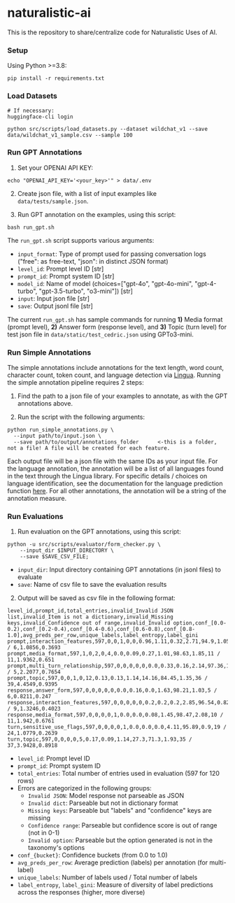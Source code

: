 # naturalistic-ai

This is the repository to share/centralize code for Naturalistic Uses of AI.

### Setup

Using Python >=3.8:

```
pip install -r requirements.txt
```

### Load Datasets

```
# If necessary:
huggingface-cli login

python src/scripts/load_datasets.py --dataset wildchat_v1 --save data/wildchat_v1_sample.csv --sample 100
```

### Run GPT Annotations

1. Set your OPENAI API KEY:
```
echo "OPENAI_API_KEY='<your_key>'" > data/.env
```

2. Create json file, with a list of input examples like `data/tests/sample.json`.

3. Run GPT annotation on the examples, using this script:
```
bash run_gpt.sh
```

The `run_gpt.sh` script supports various arguments:
- `input_format`: Type of prompt used for passing conversation logs ("free": as free-text, "json": in distinct JSON format)
- `level_id`: Prompt level ID [str]
- `prompt_id`: Prompt system ID [str]
- `model_id`: Name of model (choices=["gpt-4o", "gpt-4o-mini", "gpt-4-turbo", "gpt-3.5-turbo", "o3-mini"]) [str]
- `input`: Input json file [str]
- `save`: Output jsonl file [str]

The current `run_gpt.sh` has sample commands for running **1)** Media format (prompt level), **2)** Answer form (response level), and **3)** Topic (turn level) for test json file in `data/static/test_cedric.json` using GPTo3-mini.

### Run Simple Annotations 

The simple annotations include annotations for the text length, word count, character count, token count, and language detection via [Lingua](https://github.com/pemistahl/lingua-py). Running the simple annotation pipeline requires 2 steps: 

1. Find the path to a json file of your examples to annotate, as with the GPT annotations above. 

2. Run the script with the following arguments:

```
python run_simple_annotations.py \
  --input path/to/input.json \
  --save path/to/output/annotations_folder      <-this is a folder, not a file! A file will be created for each feature. 
```

Each output file will be a json file with the same IDs as your input file. For the language annotation, the annotation will be a list of all languages found in the text through the Lingua library. For specific details / choices on language identification, see the documentation for the language prediction function [here](https://github.com/shayne-longpre/naturalistic-ai/blob/d2150b3b07946c8e826a45e46939e6af829d57e4/src/scripts/run_simple_annotations.py#L54). For all other annotations, the annotation will be a string of the annotation measure. 

### Run Evaluations

1. Run evaluation on the GPT annotations, using this script:
```
python -u src/scripts/evaluator/form_checker.py \
    --input_dir $INPUT_DIRECTORY \
    --save $SAVE_CSV_FILE;
```

- `input_dir`: Input directory containing GPT annotations (in jsonl files) to evaluate
- `save`: Name of csv file to save the evaluation results


2. Output will be saved as csv file in the following format:

```csv
level_id,prompt_id,total_entries,invalid_Invalid JSON list,invalid_Item is not a dictionary,invalid_Missing keys,invalid_Confidence out of range,invalid_Invalid option,conf_[0.0-0.2),conf_[0.2-0.4),conf_[0.4-0.6),conf_[0.6-0.8),conf_[0.8-1.0],avg_preds_per_row,unique_labels,label_entropy,label_gini
prompt,interaction_features,597,0,0,1,0,0,0.96,1.11,0.32,2.71,94.9,1.05,6 / 6,1.0856,0.3693
prompt,media_format,597,1,0,2,0,4,0.0,0.09,0.27,1.01,98.63,1.85,11 / 11,1.9362,0.651
prompt,multi_turn_relationship,597,0,0,0,0,0,0.0,0.33,0.16,2.14,97.36,1.02,5 / 5,2.2077,0.7654
prompt,topic,597,0,0,1,0,12,0.13,0.13,1.14,14.16,84.45,1.35,36 / 39,4.4549,0.9395
response,answer_form,597,0,0,0,0,0,0.0,0.16,0.0,1.63,98.21,1.03,5 / 6,0.8211,0.247
response,interaction_features,597,0,0,0,0,0,0.2,0.2,0.2,2.85,96.54,0.82,8 / 9,1.3246,0.4023
response,media_format,597,0,0,0,0,1,0.0,0.0,0.08,1.45,98.47,2.08,10 / 11,1.942,0.6761
turn,sensitive_use_flags,597,0,0,0,0,1,0.0,0.0,0.0,4.11,95.89,0.9,19 / 24,1.0779,0.2639
turn,topic,597,0,0,0,0,5,0.17,0.09,1.14,27.3,71.3,1.93,35 / 37,3.9428,0.8918
```

- `level_id`: Prompt level ID
- `prompt_id`: Prompt system ID
- `total_entries`: Total number of entries used in evaluation (597 for 120 rows)
- Errors are categorized in the following groups:
   - `Invalid JSON`: Model response not parseable as JSON
   - `Invalid dict`: Parseable but not in dictionary format
   - `Missing keys`: Parseable but "labels" and "confidence" keys are missing
   - `Confidence range`: Parseable but confidence score is out of range (not in 0-1)
   - `Invalid option`: Parseable but the option generated is not in the taxonomy's options
- `conf_{bucket}`: Confidence buckets (from 0.0 to 1.0)
- `avg_preds_per_row`: Average prediction (labels) per annotation (for multi-label)
- `unique_labels`: Number of labels used / Total number of labels
- `label_entropy`, `label_gini`: Measure of diversity of label predictions across the responses (higher, more diverse)

